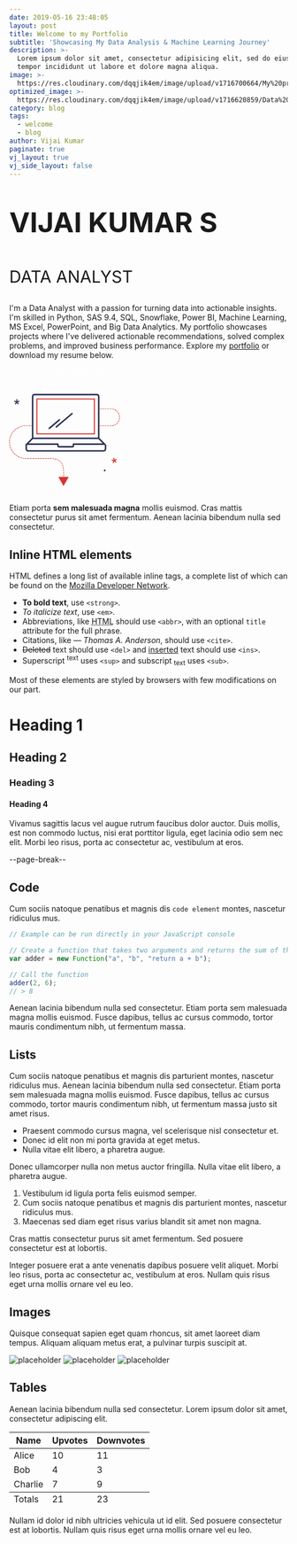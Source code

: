 ```yaml
---
date: 2019-05-16 23:48:05
layout: post
title: Welcome to my Portfolio
subtitle: 'Showcasing My Data Analysis & Machine Learning Journey'
description: >-
  Lorem ipsum dolor sit amet, consectetur adipisicing elit, sed do eiusmod
  tempor incididunt ut labore et dolore magna aliqua.
image: >-
  https://res.cloudinary.com/dqqjik4em/image/upload/v1716700664/My%20profile_shadow.png
optimized_image: >-
  https://res.cloudinary.com/dqqjik4em/image/upload/v1716620859/Data%20analytics2_flip.jpg
category: blog
tags:
  - welcome
  - blog
author: Vijai Kumar
paginate: true
vj_layout: true
vj_side_layout: false
---
```

<p style="font-size: 50px;"><b>VIJAI KUMAR S</b></p>
<p style="font-size: 30px;">DATA ANALYST</p>
I'm a Data Analyst with a passion for turning data into actionable insights. I'm skilled in Python, SAS 9.4, SQL, Snowflake, Power BI, Machine Learning, MS Excel, PowerPoint, and Big Data Analytics. My portfolio showcases projects where I've delivered actionable recommendations, solved complex problems, and improved business performance. Explore my <a href="https://vijaikumarsvk.github.io/">portfolio</a>  or download my resume below.

<a href="https://vijaikumarsvk.github.io/" class = "vj_resume_download_button" style="color:white;" onMouseOver="this.style.color='black'" onMouseOut="this.style.color='white'">DOWNLOAD MY RESUME</a>

<!-- > Curabitur blandit tempus porttitor. Nullam quis risus eget urna mollis ornare vel eu leo. Nullam id dolor id nibh ultricies vehicula ut id elit. -->

<div class = 'container_vj'>
<div class = 'about_me_text_vj'>

</div>

<div class = 'svg_image_vj'>
<svg preserveAspectRatio="xMidYMid meet" data-bbox="14 28.5 172 143" viewBox="14 28.5 172 143" height="200" width="200" xmlns="http://www.w3.org/2000/svg" data-type="color" role="presentation" aria-hidden="true" aria-label=""><defs><style>#comp-kwzm93s2 svg [data-color="1"] {fill: #0F5CA0;}
#comp-kwzm93s2 svg [data-color="2"] {fill: #303030;}</style></defs>
    <g>
        <path d="M172.471 78.528h-1.867a.388.388 0 0 1 0-.776h1.867c.149 0 .297-.003.444-.008a.388.388 0 1 1 .028.776c-.157.006-.314.008-.472.008zm-3.416 0h-2.324a.388.388 0 0 1 0-.776h2.324a.388.388 0 0 1 0 .776zm-3.874 0h-2.324a.388.388 0 0 1 0-.776h2.324a.388.388 0 0 1 0 .776zm-3.874 0h-2.324a.388.388 0 0 1 0-.776h2.324a.388.388 0 0 1 0 .776zm-3.874 0h-2.171a.388.388 0 0 1 0-.776h2.171a.388.388 0 0 1 0 .776zm17.037-.151a.388.388 0 0 1-.057-.772 12.676 12.676 0 0 0 2.187-.537.389.389 0 0 1 .251.735c-.752.257-1.533.449-2.321.569a.317.317 0 0 1-.06.005zm3.688-1.141a.388.388 0 0 1-.168-.738 12.734 12.734 0 0 0 1.937-1.153.388.388 0 0 1 .453.63c-.647.467-1.338.879-2.054 1.223a.391.391 0 0 1-.168.038zm3.195-2.167a.388.388 0 0 1-.262-.674 12.912 12.912 0 0 0 1.522-1.666.387.387 0 1 1 .615.473 13.644 13.644 0 0 1-1.615 1.766.377.377 0 0 1-.26.101zm2.437-3.002a.388.388 0 0 1-.332-.587c.384-.649.713-1.334.975-2.036a.387.387 0 1 1 .726.273 13.664 13.664 0 0 1-1.034 2.159.388.388 0 0 1-.335.191zm1.463-3.582a.388.388 0 0 1-.377-.481c.178-.728.292-1.478.34-2.232a.39.39 0 0 1 .411-.363.388.388 0 0 1 .362.412 13.628 13.628 0 0 1-.361 2.367.386.386 0 0 1-.375.297zm.359-3.851a.388.388 0 0 1-.387-.368 12.92 12.92 0 0 0-.314-2.236.387.387 0 1 1 .754-.176c.18.775.292 1.573.334 2.371a.388.388 0 0 1-.367.408l-.02.001zm-.764-3.792a.386.386 0 0 1-.364-.256 12.886 12.886 0 0 0-.951-2.046.39.39 0 0 1 .141-.531.385.385 0 0 1 .529.141c.398.69.738 1.421 1.009 2.171a.39.39 0 0 1-.364.521zm-1.832-3.403a.387.387 0 0 1-.311-.156 12.895 12.895 0 0 0-1.502-1.683.39.39 0 0 1-.018-.549.385.385 0 0 1 .547-.018 13.694 13.694 0 0 1 1.593 1.785.39.39 0 0 1-.309.621zm-2.739-2.728a.389.389 0 0 1-.23-.076 12.803 12.803 0 0 0-1.923-1.176.388.388 0 1 1 .343-.696c.712.353 1.399.773 2.04 1.247a.39.39 0 0 1-.23.701zm-3.408-1.817a.384.384 0 0 1-.129-.022 12.724 12.724 0 0 0-2.181-.562.388.388 0 0 1-.319-.446.382.382 0 0 1 .445-.32c.785.129 1.564.33 2.314.596a.39.39 0 0 1-.13.754zm-3.787-.741h-.019a12.969 12.969 0 0 0-.593-.014h-1.713a.388.388 0 0 1 0-.776h1.713c.211 0 .42.005.629.014a.388.388 0 0 1-.017.776zm-3.874-.014h-2.324a.388.388 0 0 1 0-.776h2.324a.388.388 0 0 1 0 .776zm-3.874 0h-2.324a.388.388 0 0 1 0-.776h2.324a.388.388 0 0 1 0 .776zm-3.874 0h-2.324a.388.388 0 0 1 0-.776h2.324a.388.388 0 0 1 0 .776zm-3.874 0h-2.324a.388.388 0 0 1 0-.776h2.324a.388.388 0 0 1 0 .776z" fill="#D9332E" data-color="1"></path>
        <path d="M98.861 166.615h-.775v-1.076a.387.387 0 1 1 .774 0v1.076zm-.388-2.238a.388.388 0 0 1-.387-.388v-2.328a.387.387 0 1 1 .774 0v2.328a.387.387 0 0 1-.387.388zm0-3.88a.388.388 0 0 1-.387-.388v-2.329a.387.387 0 1 1 .774 0v2.329a.386.386 0 0 1-.387.388zm0-3.881a.388.388 0 0 1-.387-.388v-2.329a.387.387 0 1 1 .774 0v2.329a.387.387 0 0 1-.387.388zm0-3.882a.388.388 0 0 1-.387-.388v-2.329a.387.387 0 1 1 .774 0v2.329a.387.387 0 0 1-.387.388zm-.001-3.882a.388.388 0 0 1-.387-.387 36.357 36.357 0 0 0-.084-2.301.388.388 0 1 1 .773-.055c.053.758.082 1.55.087 2.352a.388.388 0 0 1-.386.39l-.003.001zm-.232-3.871a.388.388 0 0 1-.384-.342 26.143 26.143 0 0 0-.371-2.261.388.388 0 0 1 .759-.162c.157.743.286 1.526.382 2.329a.388.388 0 0 1-.386.436zm-.749-3.801a.388.388 0 0 1-.372-.281 19.101 19.101 0 0 0-.751-2.149.388.388 0 1 1 .714-.303c.297.705.56 1.457.783 2.238a.39.39 0 0 1-.374.495zm-1.432-3.591a.387.387 0 0 1-.342-.205 14.58 14.58 0 0 0-1.217-1.906.389.389 0 0 1 .618-.469c.47.622.902 1.298 1.282 2.008a.389.389 0 0 1-.341.572zm-2.25-3.139a.386.386 0 0 1-.281-.121 13.529 13.529 0 0 0-1.683-1.503.39.39 0 0 1-.077-.544.387.387 0 0 1 .543-.077 14.477 14.477 0 0 1 1.78 1.589.39.39 0 0 1-.282.656zm-3.017-2.41a.385.385 0 0 1-.198-.055 15.967 15.967 0 0 0-2.025-1.02.389.389 0 0 1 .299-.717c.747.313 1.461.673 2.123 1.07a.389.389 0 0 1-.199.722zm-3.526-1.583a.386.386 0 0 1-.12-.019 21.937 21.937 0 0 0-2.206-.588.388.388 0 0 1 .162-.76c.796.17 1.565.375 2.284.609a.388.388 0 0 1-.12.758zm-3.769-.877a.403.403 0 0 1-.059-.005c-.723-.111-1.491-.2-2.283-.265a.389.389 0 0 1 .063-.775c.81.067 1.597.158 2.337.272a.388.388 0 0 1-.058.773zm-3.858-.365h-.018a57.525 57.525 0 0 0-2.311-.053.388.388 0 0 1 .001-.777h.002c.756.003 1.54.018 2.342.054a.388.388 0 0 1-.016.776zm-39.918-.015c-.39 0-.779-.009-1.166-.027a.388.388 0 0 1 .036-.776c.382.017.769.021 1.154.026h1.152a.388.388 0 0 1 0 .776h-1.152l-.024.001zm32.168 0h-2.324a.388.388 0 0 1 0-.776h2.324a.388.388 0 0 1 0 .776zm-3.874 0H65.69a.388.388 0 0 1 0-.776h2.324a.388.388 0 0 1 .001.776zm-3.874 0h-2.324a.388.388 0 0 1 0-.776h2.324a.388.388 0 0 1 0 .776zm-3.874 0h-2.324a.388.388 0 0 1 0-.776h2.324a.388.388 0 0 1 0 .776zm-3.874 0h-2.324a.388.388 0 0 1 0-.776h2.324a.388.388 0 0 1 0 .776zm-3.874 0h-2.324a.388.388 0 0 1 0-.776h2.324a.388.388 0 0 1 0 .776zm-3.874 0H46.32a.388.388 0 0 1 0-.776h2.324a.388.388 0 0 1 .001.776zm-3.874 0h-2.324a.388.388 0 0 1 0-.776h2.324a.388.388 0 0 1 0 .776zm28.668-.002a.387.387 0 0 1-.387-.385.387.387 0 0 1 .384-.391c.395-.003.811-.009 1.244-.016l1.08-.015a.389.389 0 0 1 .009.777l-1.077.014c-.434.006-.852.013-1.249.016h-.004zm-36.41-.142l-.042-.002a25.708 25.708 0 0 1-2.331-.358.388.388 0 0 1 .152-.762c.743.149 1.504.266 2.261.347a.388.388 0 0 1 .344.427.386.386 0 0 1-.384.348zm-3.805-.705a.374.374 0 0 1-.099-.013 25.624 25.624 0 0 1-2.25-.711.388.388 0 0 1 .267-.729c.714.263 1.448.495 2.181.689a.388.388 0 0 1-.099.764zm-3.65-1.278a.39.39 0 0 1-.155-.033 25.475 25.475 0 0 1-2.114-1.048.389.389 0 0 1 .376-.68c.664.368 1.353.71 2.05 1.016a.389.389 0 0 1-.157.745zm-3.413-1.824a.383.383 0 0 1-.207-.061 25.664 25.664 0 0 1-1.931-1.358.39.39 0 0 1-.07-.545.385.385 0 0 1 .543-.07c.601.465 1.231.908 1.872 1.317a.388.388 0 0 1-.207.717zm-3.098-2.324a.38.38 0 0 1-.255-.096 26.021 26.021 0 0 1-1.703-1.636.388.388 0 0 1 .561-.536 25.256 25.256 0 0 0 1.653 1.587.39.39 0 0 1-.256.681zm-2.712-2.768a.389.389 0 0 1-.297-.138 26.004 26.004 0 0 1-1.436-1.875.387.387 0 1 1 .635-.445c.433.622.902 1.235 1.393 1.819a.388.388 0 0 1-.295.639zm-2.262-3.148a.386.386 0 0 1-.331-.186 25.828 25.828 0 0 1-1.136-2.073.39.39 0 0 1 .177-.52.386.386 0 0 1 .518.178c.336.685.706 1.361 1.102 2.01a.388.388 0 0 1-.33.591zm-1.76-3.458a.39.39 0 0 1-.358-.239 25.59 25.59 0 0 1-.806-2.223.387.387 0 1 1 .739-.231c.227.729.49 1.454.782 2.155a.39.39 0 0 1-.357.538zm-1.21-3.685a.388.388 0 0 1-.376-.295 25.7 25.7 0 0 1-.457-2.32.388.388 0 1 1 .767-.115c.113.754.262 1.511.443 2.25a.388.388 0 0 1-.377.48zm-.633-3.827a.388.388 0 0 1-.386-.354c-.067-.757-.1-1.53-.1-2.296 0-.215.173-.42.387-.42s.387.141.387.356v.064c0 .743.033 1.493.097 2.228a.388.388 0 0 1-.352.421l-.033.001zm-.048-3.879l-.025-.001a.387.387 0 0 1-.362-.412c.05-.787.135-1.578.255-2.35a.388.388 0 0 1 .765.119c-.116.75-.199 1.517-.247 2.28a.387.387 0 0 1-.386.364zm.535-3.841a.388.388 0 0 1-.378-.471 25.47 25.47 0 0 1 .61-2.285.388.388 0 1 1 .739.235c-.23.726-.429 1.471-.592 2.216a.39.39 0 0 1-.379.305zm1.115-3.715a.388.388 0 0 1-.362-.528c.282-.732.602-1.46.951-2.164a.386.386 0 0 1 .519-.175c.191.096.27.328.174.521a24.748 24.748 0 0 0-.922 2.098.384.384 0 0 1-.36.248zm1.667-3.498a.389.389 0 0 1-.335-.582c.392-.682.819-1.352 1.269-1.993a.388.388 0 1 1 .633.447 24.877 24.877 0 0 0-1.231 1.933.386.386 0 0 1-.336.195zm2.181-3.204a.388.388 0 0 1-.303-.631 25.99 25.99 0 0 1 1.556-1.777.387.387 0 1 1 .559.538 24.946 24.946 0 0 0-1.509 1.724.387.387 0 0 1-.303.146zm2.641-2.837a.388.388 0 0 1-.262-.674 25.845 25.845 0 0 1 1.806-1.521.387.387 0 1 1 .471.616 25.35 25.35 0 0 0-1.752 1.475.379.379 0 0 1-.263.104zm3.038-2.403a.389.389 0 0 1-.216-.711c.653-.44 1.331-.853 2.016-1.228a.387.387 0 1 1 .372.682 25.13 25.13 0 0 0-1.956 1.191.391.391 0 0 1-.216.066zm3.369-1.914a.388.388 0 0 1-.165-.74c.71-.334 1.443-.638 2.18-.905a.388.388 0 1 1 .263.73c-.714.259-1.425.554-2.114.878a.37.37 0 0 1-.164.037zm3.618-1.373a.388.388 0 0 1-.109-.761 25.509 25.509 0 0 1 2.292-.559.386.386 0 0 1 .454.307.388.388 0 0 1-.306.456c-.745.146-1.493.328-2.222.543a.453.453 0 0 1-.109.014zm3.785-.802a.389.389 0 0 1-.051-.774 26.02 26.02 0 0 1 2.349-.203.389.389 0 0 1 .031.776 25.562 25.562 0 0 0-2.329.201zm13.936-.22h-2.324a.388.388 0 0 1 0-.776h2.324a.388.388 0 0 1 0 .776zm-3.874 0h-2.324a.388.388 0 0 1 0-.776h2.324a.388.388 0 0 1 0 .776zm-3.874 0h-2.324a.388.388 0 0 1 0-.776h2.324a.388.388 0 0 1 0 .776z" fill="#D9332E" data-color="1"></path>
        <path d="M29.875 39.691a.775.775 0 0 0-.983-.487l-2.409.818v-2.577a.776.776 0 1 0-1.55 0v2.577l-2.409-.818a.778.778 0 0 0-.498 1.472l2.428.824-1.492 2.03a.778.778 0 0 0 .623 1.237.773.773 0 0 0 .625-.316l1.497-2.037 1.497 2.037a.773.773 0 0 0 1.084.165.777.777 0 0 0 .164-1.086L26.96 41.5l2.428-.824a.777.777 0 0 0 .487-.985z" fill="#293150" data-color="2"></path>
        <path d="M177.474 132.771a.851.851 0 0 1-.1-.006l-3.621-.466a.777.777 0 0 1 .197-1.54l3.621.466a.777.777 0 0 1-.097 1.546z" fill="#D9332E" data-color="1"></path>
        <path d="M175.883 136.036a.777.777 0 0 1-.695-1.118l1.589-3.265a.77.77 0 0 1 1.036-.357.777.777 0 0 1 .356 1.039l-1.589 3.265a.774.774 0 0 1-.697.436z" fill="#D9332E" data-color="1"></path>
        <path d="M177.472 132.771a.776.776 0 0 1-.759-.624l-.715-3.562a.778.778 0 0 1 .607-.915.777.777 0 0 1 .913.608l.715 3.562a.778.778 0 0 1-.761.931z" fill="#D9332E" data-color="1"></path>
        <path d="M177.474 132.771a.775.775 0 0 1-.377-1.455l3.125-1.742a.777.777 0 0 1 .753 1.358l-3.125 1.742a.778.778 0 0 1-.376.097z" fill="#D9332E" data-color="1"></path>
        <path d="M180.057 135.248a.768.768 0 0 1-.535-.215l-2.584-2.477a.779.779 0 0 1-.025-1.098.774.774 0 0 1 1.096-.025l2.584 2.477a.779.779 0 0 1-.536 1.338z" fill="#D9332E" data-color="1"></path>
        <path fill="#293150" d="M163.86 147.09a1.373 1.373 0 0 1-1.072 1.618 1.373 1.373 0 0 1-1.615-1.077 1.373 1.373 0 0 1 1.073-1.617 1.373 1.373 0 0 1 1.615 1.077z" data-color="2"></path>
        <path d="M147.308 91.424H56.256V35.742h91.052v55.682zM57.805 89.87h87.953V37.295H57.805V89.87z" fill="#D9332E" data-color="1"></path>
        <path d="M110.937 58.295L86.505 78.913a1.168 1.168 0 0 0-.141 1.642 1.157 1.157 0 0 0 1.638.141l24.432-20.618a1.168 1.168 0 0 0 .141-1.642 1.16 1.16 0 0 0-1.638-.141z" fill="#293150" data-color="2"></path>
        <path d="M92.887 68.026a1.16 1.16 0 0 0-1.637-.141L75.513 81.166a1.168 1.168 0 0 0-.141 1.642 1.157 1.157 0 0 0 1.638.141l15.737-13.281a1.167 1.167 0 0 0 .14-1.642z" fill="#293150" data-color="2"></path>
        <path d="M164.977 107.613v-.336h-.335l-10.24-10.261V32.388a3.887 3.887 0 0 0-3.877-3.888H53.039a3.887 3.887 0 0 0-3.877 3.888v64.629l-10.643 10.665h.745v6.154a4.325 4.325 0 0 0 4.316 4.326h117.083a4.326 4.326 0 0 0 4.315-4.326v-6.154h.068l-.069-.069zM51.486 32.388c0-.858.696-1.557 1.553-1.557h97.486c.856 0 1.553.699 1.553 1.557v63.947H51.486V32.388zm-.681 66.277h101.954l6.672 6.686h-46.425l-.552 4.108H91.11l-.552-4.108H44.132l6.673-6.686zm111.847 15.171c0 1.1-.893 1.996-1.991 1.996H43.578a1.996 1.996 0 0 1-1.991-1.996v-6.154h46.938l.296 2.2a2.204 2.204 0 0 0 2.176 1.908h21.57c1.094 0 2.029-.82 2.176-1.908l.296-2.201h47.614v6.155z" fill="#293150" data-color="2"></path>
        <path fill="#D9332E" d="M98.473 171.5l8.064-14.005H90.409l8.064 14.005z" data-color="1"></path>
    </g>
</svg>
</div>

</div>

Etiam porta **sem malesuada magna** mollis euismod. Cras mattis consectetur purus sit amet fermentum. Aenean lacinia bibendum nulla sed consectetur.

## Inline HTML elements

HTML defines a long list of available inline tags, a complete list of which can be found on the [Mozilla Developer Network](https://developer.mozilla.org/en-US/docs/Web/HTML/Element).

* **To bold text**, use `<strong>`.
* *To italicize text*, use `<em>`.
* Abbreviations, like <abbr title="HyperText Markup Langage">HTML</abbr> should use `<abbr>`, with an optional `title` attribute for the full phrase.
* Citations, like <cite>&mdash; Thomas A. Anderson</cite>, should use `<cite>`.
* <del>Deleted</del> text should use `<del>` and <ins>inserted</ins> text should use `<ins>`.
* Superscript <sup>text</sup> uses `<sup>` and subscript <sub>text</sub> uses `<sub>`.

Most of these elements are styled by browsers with few modifications on our part.

# Heading 1

## Heading 2

### Heading 3

#### Heading 4

Vivamus sagittis lacus vel augue rutrum faucibus dolor auctor. Duis mollis, est non commodo luctus, nisi erat porttitor ligula, eget lacinia odio sem nec elit. Morbi leo risus, porta ac consectetur ac, vestibulum at eros.

--page-break--

## Code

Cum sociis natoque penatibus et magnis dis `code element` montes, nascetur ridiculus mus.

```js
// Example can be run directly in your JavaScript console

// Create a function that takes two arguments and returns the sum of those arguments
var adder = new Function("a", "b", "return a + b");

// Call the function
adder(2, 6);
// > 8
```

Aenean lacinia bibendum nulla sed consectetur. Etiam porta sem malesuada magna mollis euismod. Fusce dapibus, tellus ac cursus commodo, tortor mauris condimentum nibh, ut fermentum massa.

## Lists

Cum sociis natoque penatibus et magnis dis parturient montes, nascetur ridiculus mus. Aenean lacinia bibendum nulla sed consectetur. Etiam porta sem malesuada magna mollis euismod. Fusce dapibus, tellus ac cursus commodo, tortor mauris condimentum nibh, ut fermentum massa justo sit amet risus.

* Praesent commodo cursus magna, vel scelerisque nisl consectetur et.
* Donec id elit non mi porta gravida at eget metus.
* Nulla vitae elit libero, a pharetra augue.

Donec ullamcorper nulla non metus auctor fringilla. Nulla vitae elit libero, a pharetra augue.

1. Vestibulum id ligula porta felis euismod semper.
2. Cum sociis natoque penatibus et magnis dis parturient montes, nascetur ridiculus mus.
3. Maecenas sed diam eget risus varius blandit sit amet non magna.

Cras mattis consectetur purus sit amet fermentum. Sed posuere consectetur est at lobortis.

Integer posuere erat a ante venenatis dapibus posuere velit aliquet. Morbi leo risus, porta ac consectetur ac, vestibulum at eros. Nullam quis risus eget urna mollis ornare vel eu leo.

## Images

Quisque consequat sapien eget quam rhoncus, sit amet laoreet diam tempus. Aliquam aliquam metus erat, a pulvinar turpis suscipit at.

![placeholder](https://placehold.it/800x400 "Large example image") ![placeholder](https://placehold.it/400x200 "Medium example image") ![placeholder](https://placehold.it/200x200 "Small example image")

## Tables

Aenean lacinia bibendum nulla sed consectetur. Lorem ipsum dolor sit amet, consectetur adipiscing elit.

<table>
  <thead>
    <tr>
      <th>Name</th>
      <th>Upvotes</th>
      <th>Downvotes</th>
    </tr>
  </thead>
  <tfoot>
    <tr>
      <td>Totals</td>
      <td>21</td>
      <td>23</td>
    </tr>
  </tfoot>
  <tbody>
    <tr>
      <td>Alice</td>
      <td>10</td>
      <td>11</td>
    </tr>
    <tr>
      <td>Bob</td>
      <td>4</td>
      <td>3</td>
    </tr>
    <tr>
      <td>Charlie</td>
      <td>7</td>
      <td>9</td>
    </tr>
  </tbody>
</table>

Nullam id dolor id nibh ultricies vehicula ut id elit. Sed posuere consectetur est at lobortis. Nullam quis risus eget urna mollis ornare vel eu leo.
